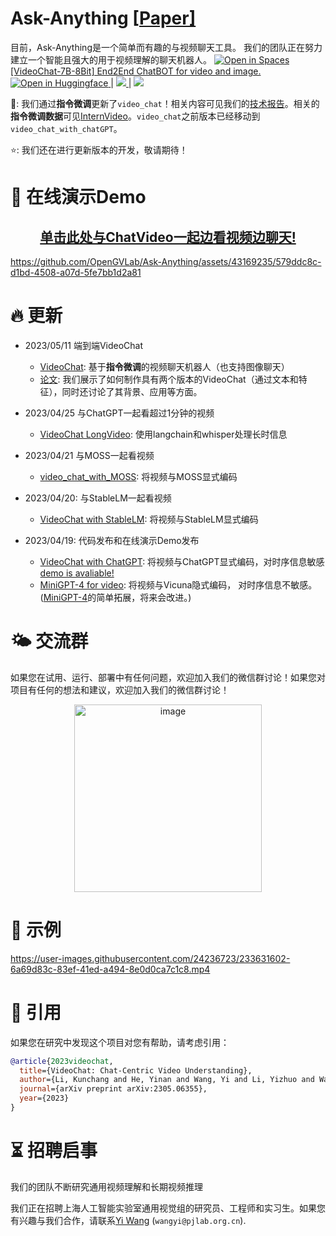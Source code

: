# Ask-Anything \[[Paper\]](https://arxiv.org/pdf/2305.06355.pdf)

目前，Ask-Anything是一个简单而有趣的与视频聊天工具。
我们的团队正在努力建立一个智能且强大的用于视频理解的聊天机器人。
<a href="https://huggingface.co/spaces/OpenGVLab/VideoChatGPT"><img src="https://huggingface.co/datasets/huggingface/badges/raw/main/open-in-hf-spaces-sm-dark.svg" alt="Open in Spaces"> [VideoChat-7B-8Bit] End2End ChatBOT for video and image. </a>
<br>
 <a src="https://img.shields.io/badge/%F0%9F%A4%97-Open%20in%20Spaces-blue" href="https://huggingface.co/spaces/ynhe/AskAnything">
    <img src="https://img.shields.io/badge/%F0%9F%A4%97-Open%20in%20Spaces-blue" alt="Open in Huggingface">
</a> | <a src="https://img.shields.io/discord/1099920215724277770?label=Discord&logo=discord" href="https://discord.gg/A2Ex6Pph6A">
    <img src="https://img.shields.io/discord/1099920215724277770?label=Discord&logo=discord">
</a> | <a src="https://img.shields.io/badge/GPU%20Demo-Open-green?logo=alibabacloud" href="https://ask.opengvlab.com">
    <img src="https://img.shields.io/badge/GPU%20Demo-Open-green?logo=alibabacloud"> 
</a>

🚀: 我们通过**指令微调**更新了`video_chat`！相关内容可见我们的[技术报告](https://arxiv.org/pdf/2305.06355.pdf)。相关的**指令微调数据**可见[InternVideo](https://github.com/OpenGVLab/InternVideo/tree/main/Data/instruction_data)。`video_chat`之前版本已经移动到`video_chat_with_chatGPT`。

⭐️: 我们还在进行更新版本的开发，敬请期待！

# :movie_camera: 在线演示Demo


<div align=center><h2><a href="https://ask.opengvlab.com">单击此处与ChatVideo一起边看视频边聊天!</a></h2></div>

https://github.com/OpenGVLab/Ask-Anything/assets/43169235/579ddc8c-d1bd-4508-a07d-5fe7bb1d2a81

# :fire: 更新
- 2023/05/11 端到端VideoChat
  - [VideoChat](./video_chat/): 基于**指令微调**的视频聊天机器人（也支持图像聊天）
  - [论文](https://arxiv.org/pdf/2305.06355.pdf): 我们展示了如何制作具有两个版本的VideoChat（通过文本和特征），同时还讨论了其背景、应用等方面。

- 2023/04/25 与ChatGPT一起看超过1分钟的视频
  - [VideoChat LongVideo](https://github.com/OpenGVLab/Ask-Anything/tree/long_video_support/): 使用langchain和whisper处理长时信息

- 2023/04/21 与MOSS一起看视频
  - [video_chat_with_MOSS](./video_chat_with_MOSS/): 将视频与MOSS显式编码

- 2023/04/20: 与StableLM一起看视频
  - [VideoChat with StableLM](./video_chat_with_StableLM/): 将视频与StableLM显式编码

- 2023/04/19: 代码发布和在线演示Demo发布
  - [VideoChat with ChatGPT](./video_chat_with_ChatGPT): 将视频与ChatGPT显式编码，对时序信息敏感 [demo is avaliable!](https://ask.opengvlab.com)
  - [MiniGPT-4 for video](./video_miniGPT4/): 将视频与Vicuna隐式编码， 对时序信息不敏感。 ([MiniGPT-4](https://github.com/Vision-CAIR/MiniGPT-4)的简单拓展，将来会改进。)

# 🌤️ 交流群

如果您在试用、运行、部署中有任何问题，欢迎加入我们的微信群讨论！如果您对项目有任何的想法和建议，欢迎加入我们的微信群讨论！

<p align="center"><img width="300" alt="image" src="https://pjlab-gvm-data.oss-cn-shanghai.aliyuncs.com/papers/media/wechatv.jpg"></p> 

# :speech_balloon: 示例
https://user-images.githubusercontent.com/24236723/233631602-6a69d83c-83ef-41ed-a494-8e0d0ca7c1c8.mp4

# :page_facing_up: 引用

如果您在研究中发现这个项目对您有帮助，请考虑引用：
```BibTeX
@article{2023videochat,
  title={VideoChat: Chat-Centric Video Understanding},
  author={Li, Kunchang and He, Yinan and Wang, Yi and Li, Yizhuo and Wang, Wenhai and Luo, Ping and Wang, Yali and Wang, Limin and Qiao, Yu},
  journal={arXiv preprint arXiv:2305.06355},
  year={2023}
}
```

# :hourglass_flowing_sand: 招聘启事

我们的团队不断研究通用视频理解和长期视频推理

我们正在招聘上海人工智能实验室通用视觉组的研究员、工程师和实习生。如果您有兴趣与我们合作，请联系[Yi Wang](https://shepnerd.github.io/) (`wangyi@pjlab.org.cn`).

